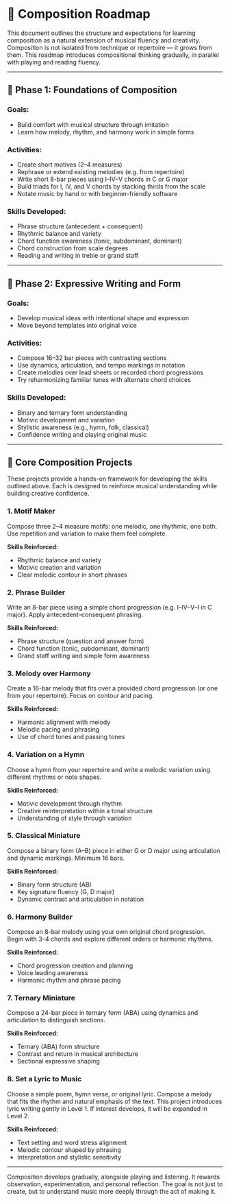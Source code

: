 # 🎼 Composition Roadmap

This document outlines the structure and expectations for learning composition as a natural extension of musical fluency and creativity. Composition is not isolated from technique or repertoire — it grows from them. This roadmap introduces compositional thinking gradually, in parallel with playing and reading fluency.

---

## 🚧 Phase 1: Foundations of Composition

### Goals:

* Build comfort with musical structure through imitation
* Learn how melody, rhythm, and harmony work in simple forms

### Activities:

* Create short motives (2–4 measures)
* Rephrase or extend existing melodies (e.g. from repertoire)
* Write short 8-bar pieces using I–IV–V chords in C or G major
* Build triads for I, IV, and V chords by stacking thirds from the scale
* Notate music by hand or with beginner-friendly software

### Skills Developed:

* Phrase structure (antecedent + consequent)
* Rhythmic balance and variety
* Chord function awareness (tonic, subdominant, dominant)
* Chord construction from scale degrees
* Reading and writing in treble or grand staff

---

## 🚀 Phase 2: Expressive Writing and Form

### Goals:

* Develop musical ideas with intentional shape and expression
* Move beyond templates into original voice

### Activities:

* Compose 16–32 bar pieces with contrasting sections
* Use dynamics, articulation, and tempo markings in notation
* Create melodies over lead sheets or recorded chord progressions
* Try reharmonizing familiar tunes with alternate chord choices

### Skills Developed:

* Binary and ternary form understanding
* Motivic development and variation
* Stylistic awareness (e.g., hymn, folk, classical)
* Confidence writing and playing original music

---

## 🧩 Core Composition Projects

These projects provide a hands-on framework for developing the skills outlined above. Each is designed to reinforce musical understanding while building creative confidence.

### 1. **Motif Maker**

Compose three 2–4 measure motifs: one melodic, one rhythmic, one both. Use repetition and variation to make them feel complete.

**Skills Reinforced:**

* Rhythmic balance and variety
* Motivic creation and variation
* Clear melodic contour in short phrases

### 2. **Phrase Builder**

Write an 8-bar piece using a simple chord progression (e.g. I–IV–V–I in C major). Apply antecedent–consequent phrasing.

**Skills Reinforced:**

* Phrase structure (question and answer form)
* Chord function (tonic, subdominant, dominant)
* Grand staff writing and simple form awareness

### 3. **Melody over Harmony**

Create a 16-bar melody that fits over a provided chord progression (or one from your repertoire). Focus on contour and pacing.

**Skills Reinforced:**

* Harmonic alignment with melody
* Melodic pacing and phrasing
* Use of chord tones and passing tones

### 4. **Variation on a Hymn**

Choose a hymn from your repertoire and write a melodic variation using different rhythms or note shapes.

**Skills Reinforced:**

* Motivic development through rhythm
* Creative reinterpretation within a tonal structure
* Understanding of style through variation

### 5. **Classical Miniature**

Compose a binary form (A–B) piece in either G or D major using articulation and dynamic markings. Minimum 16 bars.

**Skills Reinforced:**

* Binary form structure (AB)
* Key signature fluency (G, D major)
* Dynamic contrast and articulation in notation

### 6. **Harmony Builder**

Compose an 8-bar melody using your own original chord progression. Begin with 3–4 chords and explore different orders or harmonic rhythms.

**Skills Reinforced:**

* Chord progression creation and planning
* Voice leading awareness
* Harmonic rhythm and phrase pacing

### 7. **Ternary Miniature**

Compose a 24-bar piece in ternary form (ABA) using dynamics and articulation to distinguish sections.

**Skills Reinforced:**

* Ternary (ABA) form structure
* Contrast and return in musical architecture
* Sectional expressive shaping

### 8. **Set a Lyric to Music**

Choose a simple poem, hymn verse, or original lyric. Compose a melody that fits the rhythm and natural emphasis of the text. This project introduces lyric writing gently in Level 1. If interest develops, it will be expanded in Level 2.

**Skills Reinforced:**

* Text setting and word stress alignment
* Melodic contour shaped by phrasing
* Interpretation and stylistic sensitivity

---

Composition develops gradually, alongside playing and listening. It rewards observation, experimentation, and personal reflection. The goal is not just to create, but to understand music more deeply through the act of making it.
